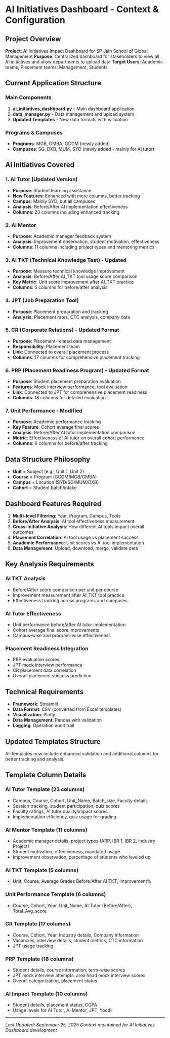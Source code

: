 # AI Initiatives Dashboard - Context & Configuration

## Project Overview
**Project**: AI Initiatives Impact Dashboard for SP Jain School of Global Management
**Purpose**: Centralized dashboard for stakeholders to view all AI initiatives and allow departments to upload data
**Target Users**: Academic teams, Placement teams, Management, Students

## Current Application Structure

### Main Components
1. **ai_initiatives_dashboard.py** - Main dashboard application
2. **data_manager.py** - Data management and upload system
3. **Updated Templates** - New data formats with validation

### Programs & Campuses
- **Programs**: MGB, GMBA, GCGM (newly added)
- **Campuses**: SG, DXB, MUM, SYD (newly added - mainly for AI tutor)

## AI Initiatives Covered

### 1. AI Tutor (Updated Version)
- **Purpose**: Student learning assistance
- **New Features**: Enhanced with more columns, better tracking
- **Campus**: Mainly SYD, but all campuses
- **Analysis**: Before/After AI implementation effectiveness
- **Columns**: 23 columns including enhanced tracking

### 2. AI Mentor
- **Purpose**: Academic manager feedback system
- **Analysis**: Improvement observation, student motivation, effectiveness
- **Columns**: 11 columns including project types and mentoring metrics

### 3. AI TKT (Technical Knowledge Test) - Updated
- **Purpose**: Measure technical knowledge improvement
- **Analysis**: Before/After AI_TKT tool usage score comparison
- **Key Metric**: Unit score improvement after AI_TKT practice
- **Columns**: 5 columns for before/after analysis

### 4. JPT (Job Preparation Tool)
- **Purpose**: Placement preparation and tracking
- **Analysis**: Placement rates, CTC analysis, company data

### 5. CR (Corporate Relations) - Updated Format
- **Purpose**: Placement-related data management
- **Responsibility**: Placement team
- **Link**: Connected to overall placement process
- **Columns**: 17 columns for comprehensive placement tracking

### 6. PRP (Placement Readiness Program) - Updated Format
- **Purpose**: Student placement preparation evaluation
- **Features**: Mock interview performance, tool evaluation
- **Link**: Connected to JPT for comprehensive placement readiness
- **Columns**: 18 columns for detailed evaluation

### 7. Unit Performance - Modified
- **Purpose**: Academic performance tracking
- **Key Feature**: Cohort average final scores
- **Analysis**: Before/After AI tutor implementation comparison
- **Metric**: Effectiveness of AI tutor on overall cohort performance
- **Columns**: 6 columns for before/after tracking

## Data Structure Philosophy
- **Unit** = Subject (e.g., Unit 1, Unit 2)
- **Course** = Program (GCGM/MGB/GMBA)
- **Campus** = Location (SYD/SG/MUM/DXB)
- **Cohort** = Student batch/intake

## Dashboard Features Required
1. **Multi-level Filtering**: Year, Program, Campus, Tools
2. **Before/After Analysis**: AI tool effectiveness measurement
3. **Cross-Initiative Analysis**: How different AI tools impact overall outcomes
4. **Placement Correlation**: AI tool usage vs placement success
5. **Academic Performance**: Unit scores vs AI tool implementation
6. **Data Management**: Upload, download, merge, validate data

## Key Analysis Requirements

### AI TKT Analysis
- Before/After score comparison per unit per course
- Improvement measurement after AI_TKT tool practice
- Effectiveness tracking across programs and campuses

### AI Tutor Effectiveness
- Unit performance before/after AI tutor implementation
- Cohort average final score improvements
- Campus-wise and program-wise effectiveness

### Placement Readiness Integration
- PRP evaluation scores
- JPT mock interview performance
- CR placement data correlation
- Overall placement success prediction

## Technical Requirements
- **Framework**: Streamlit
- **Data Format**: CSV (converted from Excel templates)
- **Visualization**: Plotly
- **Data Management**: Pandas with validation
- **Logging**: Operation audit trail

## Updated Templates Structure
All templates now include enhanced validation and additional columns for better tracking and analysis.

## Template Column Details

### AI Tutor Template (23 columns)
- Campus, Course, Cohort, Unit_Name, Batch_size, Faculty details
- Session tracking, student participation, quiz scores
- Faculty ratings, AI tutor quality/impact scores
- Implementation efficiency, quiz usage for grading

### AI Mentor Template (11 columns)
- Academic manager details, project types (ARP, IBR 1, IBR 2, Industry Project)
- Student motivation, effectiveness, mandated usage
- Improvement observation, percentage of students who leveled up

### AI TKT Template (5 columns)
- Unit, Course, Average Grades Before/After AI TKT, Improvement%

### Unit Performance Template (6 columns)
- Course, Cohort, Year, Unit_Name, AI Tutor (Before/After), Total_Avg_score

### CR Template (17 columns)
- Course, Cohort, Year, Industry details, Company information
- Vacancies, interview details, student metrics, CTC information
- JPT usage tracking

### PRP Template (18 columns)
- Student details, course information, term-wise scores
- JPT mock interview attempts, area head mock interview scores
- Overall categorization, placement status

### AI Impact Template (10 columns)
- Student details, placement status, CGPA
- Usage levels for AI Tutor, AI Mentor, JPT, Yoodli

---
*Last Updated: September 25, 2025*
*Context maintained for AI Initiatives Dashboard development*
